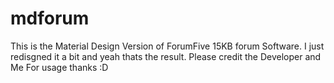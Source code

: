 # mdforum
 This is the Material Design Version of ForumFive 15KB forum Software. I just redisgned it a bit and yeah thats the result. Please credit the Developer and Me For usage thanks :D
